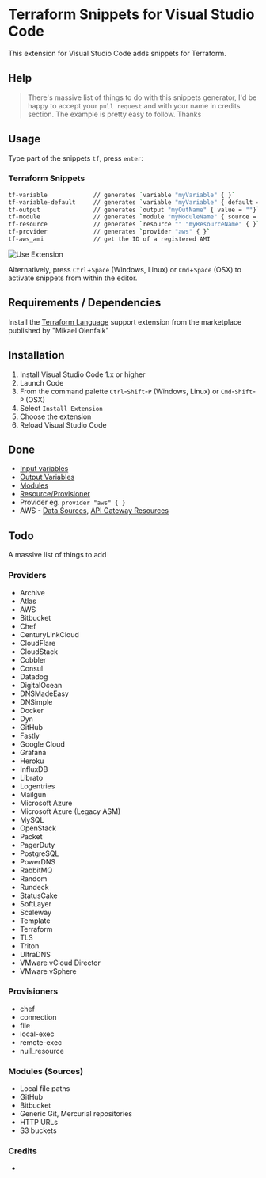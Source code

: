 # Terraform Snippets for Visual Studio Code

This extension for Visual Studio Code adds snippets for Terraform.

## Help

> There's massive list of things to do with this snippets generator, I'd be happy to accept your `pull request` and with your name in credits section. The example is pretty easy to follow. Thanks

## Usage
Type part of the snippets `tf`, press `enter`:

### Terraform Snippets

```bash
tf-variable             // generates `variable "myVariable" { }`
tf-variable-default     // generates `variable "myVariable" { default = ""}`
tf-output               // generates `output "myOutName" { value = ""}`
tf-module               // generates `module "myModuleName" { source = ""}`
tf-resource             // generates `resource "" "myResourceName" { }`
tf-provider             // generates `provider "aws" { }`
tf-aws_ami              // get the ID of a registered AMI
```

![Use Extension](https://raw.githubusercontent.com/rixrix/vscode-terraform-snippets/master/images/screenshot.png)

Alternatively, press `Ctrl`+`Space` (Windows, Linux) or `Cmd`+`Space` (OSX) to activate snippets from within the editor.

## Requirements / Dependencies

Install the [Terraform Language](https://marketplace.visualstudio.com/items?itemName=mauve.terraform) support extension from the marketplace published by "Mikael Olenfalk"

## Installation

1. Install Visual Studio Code 1.x or higher
2. Launch Code
3. From the command palette `Ctrl`-`Shift`-`P` (Windows, Linux) or `Cmd`-`Shift`-`P` (OSX)
4. Select `Install Extension`
5. Choose the extension
6. Reload Visual Studio Code

## Done

* [Input variables](https://www.terraform.io/intro/getting-started/variables.html)
* [Output Variables](https://www.terraform.io/intro/getting-started/outputs.html)
* [Modules](https://www.terraform.io/intro/getting-started/modules.html)
* [Resource/Provisioner](https://www.terraform.io/intro/getting-started/provision.html)
* Provider eg. `provider "aws" { } `
* AWS - [Data Sources](https://www.terraform.io/docs/providers/aws/d/acm_certificate.html), [API Gateway Resources](https://www.terraform.io/docs/providers/aws/r/api_gateway_account.html)

## Todo

A massive list of things to add

### Providers

* Archive
* Atlas
* AWS
* Bitbucket
* Chef
* CenturyLinkCloud
* CloudFlare
* CloudStack
* Cobbler
* Consul
* Datadog
* DigitalOcean
* DNSMadeEasy
* DNSimple
* Docker
* Dyn
* GitHub
* Fastly
* Google Cloud
* Grafana
* Heroku
* InfluxDB
* Librato
* Logentries
* Mailgun
* Microsoft Azure
* Microsoft Azure (Legacy ASM)
* MySQL
* OpenStack
* Packet
* PagerDuty
* PostgreSQL
* PowerDNS
* RabbitMQ
* Random
* Rundeck
* StatusCake
* SoftLayer
* Scaleway
* Template
* Terraform
* TLS
* Triton
* UltraDNS
* VMware vCloud Director
* VMware vSphere

### Provisioners

* chef
* connection
* file
* local-exec
* remote-exec
* null_resource

### Modules (Sources)

* Local file paths
* GitHub
* Bitbucket
* Generic Git, Mercurial repositories
* HTTP URLs
* S3 buckets

### Credits

* <your name here>